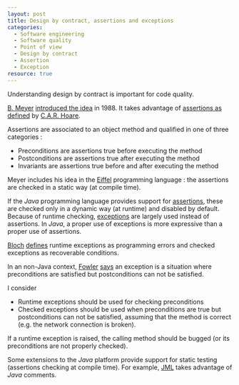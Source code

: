 ```yaml
--- 
layout: post 
title: Design by contract, assertions and exceptions
categories:
  - Software engineering
  - Software quality
  - Point of view
  - Design by contract
  - Assertion
  - Exception
resource: true
---
```

<p>Understanding design by contract is important for code quality.</p>
<p>
	<a href="http://viaf.org/viaf/51714577">B. Meyer</a> <a
		href="http://www.worldcat.org/oclc/17675237">introduced the idea</a>
	in 1988. It takes advantage of <a
		href="http://dx.doi.org/10.1145/363235.363259">assertions as
		defined</a> by <a href="http://viaf.org/viaf/108123782">C.A.R. Hoare</a>.
</p>
<p>
	Assertions are associated to an object method and qualified in
	one of three categories :
</p>
<ul>
	<li>Preconditions are assertions true before executing the method</li>
	<li>Postconditions are assertions true after executing the method</li>
	<li>Invariants are assertions true before and after executing the
		method</li>
</ul>
<p>
	Meyer includes his idea in the <a href="http://www.eiffel.com/">Eiffel</a>
	programming language : the assertions are checked in a static way (at
	compile time).
</p>
<p>
	If the <i>Java</i> programming language provides support for <a
		href="http://docs.oracle.com/javase/7/docs/technotes/guides/language/assert.html">assertions</a>,
	these are checked only in a dynamic way (at runtime) and disabled by
	default. Because of runtime checking, <a
		href="http://docs.oracle.com/javase/tutorial/essential/exceptions/">exceptions</a>
	are largely used instead of assertions. In <i>Java</i>, a proper use of
	exceptions<a
		href="http://docs.oracle.com/javase/tutorial/essential/exceptions/"></a>
	is more expressive than a proper use of assertions.
</p>
<p>
	<a href="http://viaf.org/viaf/71793922">Bloch</a> <a
		href="http://www.worldcat.org/oclc/124025332">defines</a> runtime
	exceptions as programming errors and checked exceptions as recoverable
	conditions.
</p>
<p>
	In an non-Java context, <a href="http://viaf.org/viaf/5145169">Fowler</a>
	<a href="http://www.worldcat.org/oclc/630586726">says</a> an exception
	is a situation where preconditions are satisfied but postconditions can
	not be satisfied.
</p>
<p>I consider</p>
<ul>
	<li>Runtime exceptions should be used for checking preconditions</li>
	<li>Checked exceptions should be used when preconditions are true
		but postconditions can not be satisfied, assuming that the method is
		correct (e.g. the network connection is broken).&nbsp;</li>
</ul>
<p>
If a runtime exception is raised, the calling method should be bugged
(or its preconditions are not properly checked).
</p>
<p>
	Some extensions to the <i>Java</i> platform provide support for static
	testing (assertions checking at compile time). For example, <a
		href="http://www.eecs.ucf.edu/~leavens/JML/">JML</a> takes advantage
	of <i>Java</i> comments.
</p>
